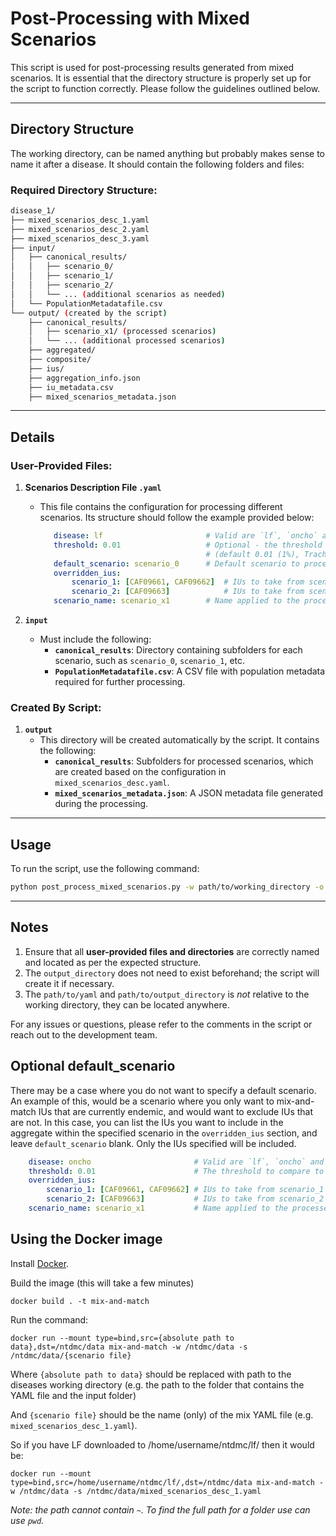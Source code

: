 # Post-Processing with Mixed Scenarios

This script is used for post-processing results generated from mixed scenarios. It is essential that
the directory structure is properly set up for the script to function correctly. Please follow the
guidelines outlined below.

---

## Directory Structure

The working directory, can be named anything but probably makes sense to name it after a disease.
It should contain the following folders and files:

### Required Directory Structure:

```bash
disease_1/
├── mixed_scenarios_desc_1.yaml
├── mixed_scenarios_desc_2.yaml
├── mixed_scenarios_desc_3.yaml
├── input/
│   ├── canonical_results/
│   │   ├── scenario_0/
│   │   ├── scenario_1/
│   │   ├── scenario_2/
│   │   └── ... (additional scenarios as needed)
│   └── PopulationMetadatafile.csv
└── output/ (created by the script)
    ├── canonical_results/
    │   ├── scenario_x1/ (processed scenarios)
    │   └── ... (additional processed scenarios)
    ├── aggregated/
    ├── composite/
    ├── ius/
    ├── aggregation_info.json
    ├── iu_metadata.csv
    ├── mixed_scenarios_metadata.json
```

---

## Details

### User-Provided Files:

1. **Scenarios Description File `.yaml`**
    - This file contains the configuration for processing different scenarios. Its structure should
      follow the example provided below:
        ```yaml
           disease: lf                       # Valid are `lf`, `oncho` and `trachoma`
           threshold: 0.01                   # Optional - the threshold that counts as elimination 
                                             # (default 0.01 (1%), Trachoma should use 0.05 (5%))
           default_scenario: scenario_0      # Default scenario to process results from (optional)
           overridden_ius:
               scenario_1: [CAF09661, CAF09662]  # IUs to take from scenario_1
               scenario_2: [CAF09663]            # IUs to take from scenario_2
           scenario_name: scenario_x1        # Name applied to the processed scenario set
        ```


2. **`input`**
    - Must include the following:
        - **`canonical_results`**: Directory containing subfolders for each scenario, such as
          `scenario_0`, `scenario_1`, etc.
        - **`PopulationMetadatafile.csv`**: A CSV file with population metadata required for further
          processing.

### Created By Script:

1. **`output`**
    - This directory will be created automatically by the script. It contains the following:
        - **`canonical_results`**: Subfolders for processed scenarios, which are created based on
          the configuration in `mixed_scenarios_desc.yaml`.
        - **`mixed_scenarios_metadata.json`**: A JSON metadata file generated during the processing.

---

## Usage

To run the script, use the following command:

```bash
python post_process_mixed_scenarios.py -w path/to/working_directory -o path/to/output_directory -s path/to/yaml
```

---

## Notes

1. Ensure that all **user-provided files and directories** are correctly named and located as per
   the expected structure.
2. The `output_directory` does not need to exist beforehand; the script will create it if necessary.
3. The `path/to/yaml` and `path/to/output_directory` is *not* relative to the working directory, they can be located anywhere.

For any issues or questions, please refer to the comments in the script or reach out to the
development team.

## Optional default_scenario
There may be a case where you do not want to specify a default scenario. An example of this,
would be a scenario where you only want to mix-and-match IUs that are currently endemic,
and would want to exclude IUs that are not. In this case, you can list the IUs you want to
include in the aggregate within the specified scenario in the `overridden_ius` section, and leave
`default_scenario` blank. Only the IUs specified will be included.
```yaml
    disease: oncho                       # Valid are `lf`, `oncho` and `trachoma`
    threshold: 0.01                      # The threshold to compare to
    overridden_ius:
        scenario_1: [CAF09661, CAF09662] # IUs to take from scenario_1
        scenario_2: [CAF09663]           # IUs to take from scenario_2
    scenario_name: scenario_x1           # Name applied to the processed scenario set
```

## Using the Docker image

Install [Docker](https://docs.docker.com/get-started/get-docker/).

Build the image (this will take a few minutes)

```
docker build . -t mix-and-match
```

Run the command:

```
docker run --mount type=bind,src={absolute path to data},dst=/ntdmc/data mix-and-match -w /ntdmc/data -s /ntdmc/data/{scenario file}
```

Where `{absolute path to data}` should be replaced with path to the diseases working directory
(e.g. the path to the folder that contains the YAML file and the input folder)

And `{scenario file}` should be the name (only) of the mix YAML file (e.g. `mixed_scenarios_desc_1.yaml`).

So if you have LF downloaded to /home/username/ntdmc/lf/ then it would be:

```
docker run --mount type=bind,src=/home/username/ntdmc/lf/,dst=/ntdmc/data mix-and-match -w /ntdmc/data -s /ntdmc/data/mixed_scenarios_desc_1.yaml
```

_Note: the path cannot contain `~`. To find the full path for a folder use can use `pwd`._

